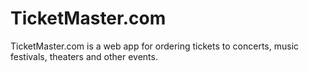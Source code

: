 # TicketMaster.com
TicketMaster.com is a web app for ordering tickets to concerts, music festivals, theaters and other events.
